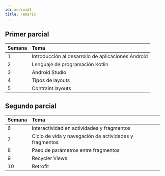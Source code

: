 ```yaml
---
id: android1
title: Temario
---
```


## Primer parcial

| Semana     | Tema     |
| :------------- | :------------- |
| 1       | Introducción al desarrollo de aplicaciones Android       |
| 2       | Lenguaje de programación Kotlin       |
| 3       | Android Studio       |
| 4       | Tipos de layouts       |
| 5       | Contraint layouts       |

## Segundo parcial

| Semana     | Tema     |
| :------------- | :------------- |
| 6       | Interactividad en actividades y fragmentos       |
| 7       | Ciclo de vida y navegación de actividades y fragmentos       |
| 8       | Paso de parámetros entre fragmentos       |
| 9       | Recycler Views       |
| 10       | Retrofit       |
